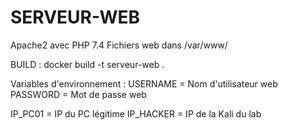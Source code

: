# SERVEUR-WEB
Apache2 avec PHP 7.4
Fichiers web dans /var/www/

BUILD : 
docker build -t serveur-web .

Variables d'environnement : 
USERNAME = Nom d'utilisateur web
PASSWORD = Mot de passe web

IP_PC01 = IP du PC légitime
IP_HACKER = IP de la Kali du lab
